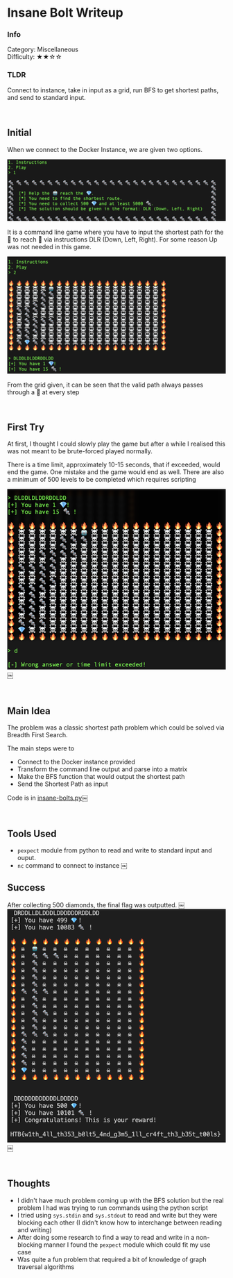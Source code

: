 # Insane Bolt Writeup

### Info

Category: Miscellaneous <br/>
Difficulty: ★★☆☆

### **TLDR**

Connect to instance, take in input as a grid, run BFS to get shortest paths, and send to standard input.

<br />

## Initial

When we connect to the Docker Instance, we are given two options.

![Starting Prompt](./images/1.png)

It is a command line game where you have to input the shortest path for the 🤖 to reach 💎 via instructions DLR (Down, Left, Right). For some reason Up was not needed in this game.

![Basic Idea](./images/2.png)

From the grid given, it can be seen that the valid path always passes through a 🔩 at every step

<br />

## First Try

At first, I thought I could slowly play the game but after a while I realised this was not meant to be brute-forced played normally.

There is a time limit, approximately 10-15 seconds, that if exceeded, would end the game. One mistake and the game would end as well. There are also a minimum of 500 levels to be completed which requires scripting

![Shouldn't be brute forced](./images/3.png)￼

<br />

## Main Idea

The problem was a classic shortest path problem which could be solved via Breadth First Search.

The main steps were to

- Connect to the Docker instance provided
- Transform the command line output and parse into a matrix
- Make the BFS function that would output the shortest path
- Send the Shortest Path as input

Code is in [insane-bolts.py](./insane-bolts.py)￼

<br />

## Tools Used

- `pexpect` module from python to read and write to standard input and ouput.
- `nc` command to connect to instance
  ￼
  <br />

## Success

After collecting 500 diamonds, the final flag was outputted.
￼
![Shouldn't be brute forced](./images/4.png)￼

<br />

## Thoughts

- I didn't have much problem coming up with the BFS solution but the real problem I had was trying to run commands using the python script
- I tried using `sys.stdin` and `sys.stdout` to read and write but they were blocking each other (I didn't know how to interchange between reading and writing)
- After doing some research to find a way to read and write in a non-blocking manner I found the `pexpect` module which could fit my use case
- Was quite a fun problem that required a bit of knowledge of graph traversal algorithms
